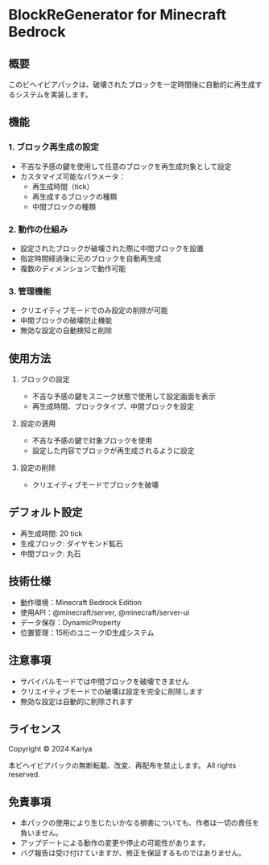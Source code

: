 # BlockReGenerator for Minecraft Bedrock

## 概要
このビヘイビアパックは、破壊されたブロックを一定時間後に自動的に再生成するシステムを実装します。

## 機能
### 1. ブロック再生成の設定
- 不吉な予感の鍵を使用して任意のブロックを再生成対象として設定
- カスタマイズ可能なパラメータ：
  - 再生成時間（tick）
  - 再生成するブロックの種類
  - 中間ブロックの種類

### 2. 動作の仕組み
- 設定されたブロックが破壊された際に中間ブロックを設置
- 指定時間経過後に元のブロックを自動再生成
- 複数のディメンションで動作可能

### 3. 管理機能
- クリエイティブモードでのみ設定の削除が可能
- 中間ブロックの破壊防止機能
- 無効な設定の自動検知と削除

## 使用方法
1. ブロックの設定
   - 不吉な予感の鍵をスニーク状態で使用して設定画面を表示
   - 再生成時間、ブロックタイプ、中間ブロックを設定

2. 設定の適用
   - 不吉な予感の鍵で対象ブロックを使用
   - 設定した内容でブロックが再生成されるように設定

3. 設定の削除
   - クリエイティブモードでブロックを破壊

## デフォルト設定
- 再生成時間: 20 tick
- 生成ブロック: ダイヤモンド鉱石
- 中間ブロック: 丸石

## 技術仕様
- 動作環境：Minecraft Bedrock Edition
- 使用API：@minecraft/server, @minecraft/server-ui
- データ保存：DynamicProperty
- 位置管理：15桁のユニークID生成システム

## 注意事項
- サバイバルモードでは中間ブロックを破壊できません
- クリエイティブモードでの破壊は設定を完全に削除します
- 無効な設定は自動的に削除されます

## ライセンス
Copyright © 2024 Kariya

本ビヘイビアパックの無断転載、改変、再配布を禁止します。
All rights reserved.

## 免責事項
- 本パックの使用により生じたいかなる損害についても、作者は一切の責任を負いません。
- アップデートによる動作の変更や停止の可能性があります。
- バグ報告は受け付けていますが、修正を保証するものではありません。 